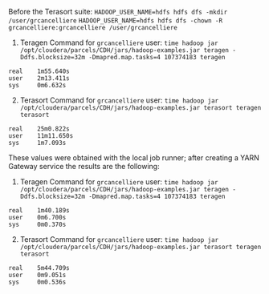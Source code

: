Before the Terasort suite:
`HADOOP_USER_NAME=hdfs hdfs dfs -mkdir /user/grcancelliere`
`HADOOP_USER_NAME=hdfs hdfs dfs -chown -R grcancelliere:grcancelliere /user/grcancelliere`

1. Teragen Command for `grcancelliere` user: `time hadoop jar /opt/cloudera/parcels/CDH/jars/hadoop-examples.jar teragen -Ddfs.blocksize=32m -Dmapred.map.tasks=4 107374183 teragen`
```
real    1m55.640s
user    2m13.411s
sys     0m6.632s
```

2. Terasort Command for `grcancelliere` user: `time hadoop jar /opt/cloudera/parcels/CDH/jars/hadoop-examples.jar terasort teragen terasort`

```
real    25m0.822s
user    11m11.650s
sys     1m7.093s
```

These values were obtained with the local job runner; after creating a YARN Gateway service the results are the following:

1. Teragen Command for `grcancelliere` user: `time hadoop jar /opt/cloudera/parcels/CDH/jars/hadoop-examples.jar teragen -Ddfs.blocksize=32m -Dmapred.map.tasks=4 107374183 teragen`

```
real    1m40.189s
user    0m6.700s
sys     0m0.370s
```

2. Terasort Command for `grcancelliere` user: `time hadoop jar /opt/cloudera/parcels/CDH/jars/hadoop-examples.jar terasort teragen terasort`

```
real    5m44.709s
user    0m9.051s
sys     0m0.536s
```